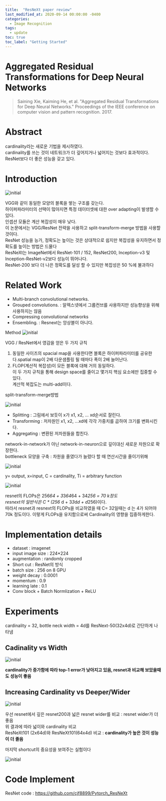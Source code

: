 ```yaml
---
title:  "ResNeXt paper review"
last_modified_at: 2020-09-14 00:00:00 -0400
categories: 
  - Image Recognition
tags:
  - update
toc: true
toc_label: "Getting Started"
---
```


# Aggregated Residual Transformations for Deep Neural Networks
> Saining Xie, Kaiming He, et al. "Aggregated Residual Transformations for Deep Neural Networks." Proceedings of the IEEE conference on computer vision and pattern recognition. 2017.

# Abstract
cardinality라는 새로운 기법을 제시하였다. <br>
cardinality를 쓰는 것이 네트워크가 더 깊어지거나 넓어지는 것보다 효과적이다.<br>
ResNet보다 더 좋은 성능을 갖고 있다.

# Introduction

![initial](https://user-images.githubusercontent.com/53032349/93086132-9ebcea00-f6d1-11ea-81a8-c8807a9c3276.png)

VGG와 같이 동일한 모양의 블록을 쌓는 구조를 갖는다.<br>
하이퍼파라미터의 선택이 많아지면 특정 데이터셋에 대한 over adapting이 발생할 수 있다.<br>
인셉션 모듈은 계산 복잡성이 매우 낮다.<br>
이 논문에서는 VGG/ResNet 전략을 사용하고 split-transform-merge 방법을 사용할 것이다.<br>
ResNet 성능을 능가, 정확도는 높이는 것은 상대적으로 쉽지만 복잡성을 유지하면서 정확도를 높이는 방법은 드물다<br>
ResNeXt는 ImageNet에서 ResNet-101 / 152, ResNet200, Inception-v3 및 Inception-ResNet-v2보다 성능이 뛰어나다.<br>
ResNet-200 보다 더 나은 정확도를 달성 할 수 있지만 복잡성은 50 %에 불과하다

# Related Work
* Multi-branch convolutional networks.
* Grouped convolutions. : 알렉스넷에서 그룹컨브를 사용하지만 성능향상을 위해 사용하지는 않음
* Compressing convolutional networks
* Ensembling. : Resnext는 앙상블이 아니다.

Method
![initial](https://user-images.githubusercontent.com/53032349/93086188-b3997d80-f6d1-11ea-99f0-4ee31aa948aa.png)

VGG / ResNet에서 영감을 얻은 두 가지 규칙
1. 동일한 사이즈의 spacial map을 사용한다면 블록은 하이퍼파라미터를 공유한다.spatial map이 2배 다운샘플링 될 때마다 폭이 2배 늘어난다.<br>
2. FLOP(계산적 복잡성)이 모든 블록에 대해 거의 동일하다.<br>
이 두 가지 규칙을 통해 design space를 줄이고 몇가지 핵심 요소에만 집중할 수 있다.<br>
계산적 복잡도는  multi-add이다.

split-transform-merge방법

![initial](https://user-images.githubusercontent.com/53032349/93086789-9c0ec480-f6d2-11ea-9bdb-1a08a0b5b4ad.png)

* Splitting : 그림에서 보듯이 x가 x1, x2, ... xd순서로 잘린다.
* Transforming : 저차원인  x1, x2, ...xd에 각각 가중치를 곱하여 크기를 변화시킨다.
* Aggregating : 변환된 저차원들을 합친다.

network-in-network가 아닌 network-in-neuron으로 깊이대신 새로운 차원으로 확장한다. <br>
bottleneck 모양을 구축 : 차원을 줄였다가 늘렸다 할 때 연산시간을 줄이기위해

![initial](https://user-images.githubusercontent.com/53032349/93086874-be084700-f6d2-11ea-9f43-dc05661d61ce.png)

y= output, x=input, C = cardinality, Ti = arbitrary function

![initial](https://user-images.githubusercontent.com/53032349/93086963-ded09c80-f6d2-11ea-8535-259f4bc946e0.png)

resnet의 FLOPs은 256*64 + 3*3*64*64 + 34*256 = 70 k정도<br>
resnext의 일반식은  C * (256* d + 3*3*d*d + d*256)이다.<br>
따라서 resnet과 resnext의 FLOPs을 비교하였을 때 C= 32일때는 d 는 4가 되어야 70k 정도이다. 이렇게 FLOPs을 유지함으로써 Cardinality의 영향을 집중하게한다.


# Implementation details
* dataset : imagenet
* input image size : 224*224
* augmentation : randomly cropped
* Short cut : ResNet의 방식
* batch size : 256 on 8 GPU
* weight decay : 0.0001
* momentum : 0.9
* learning late : 0.1
* Conv block + Batch Normlization + ReLU

# Experiments

cardinality = 32, bottle neck width = 4d를 ResNext-50(32x4d)로 간단하게 나타냄 <br>
## Cadinality vs Width

![initial](https://user-images.githubusercontent.com/53032349/93087148-20f9de00-f6d3-11ea-9dd2-1c4eba55ea6b.png)

**cardinality가 증가함에 따라 top-1 error가 낮아지고 있음, resnet과 비교해 보았을때도 성능이 좋음**

## Increasing Cardinality vs Deeper/Wider

![initial](https://user-images.githubusercontent.com/53032349/93087228-3cfd7f80-f6d3-11ea-9c94-2c88cfb358a2.png)

우선 resnet에서 깊은 resnet200과 넓은 resnet wider를 비교 : resnet wider가 더 좋음<br>
위 결과에 따라 넓이와 cardinality 비교<br>
ResNeXt101 (2x64d)와 ResNeXt101(64x4d) 비교 :
**cardinality가 높은 것이 성능이 더 졸음**<br>

마지막 shortcut의 중요성을 보여주는 실험이다

![initial](https://user-images.githubusercontent.com/53032349/93087291-51417c80-f6d3-11ea-8397-d428a04dea15.png)

# Code Implement
ResNet code : https://github.com/cjf8899/Pytorch_ResNeXt



















